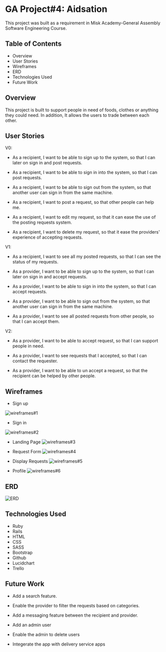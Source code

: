 
# GA Project#4: Aidsation

This project was built as a requirement in Misk Academy-General Assembly Software Engineering Course.

## Table of Contents

* Overview
* User Stories
* Wireframes
* ERD
* Technologies Used
* Future Work

## Overview <a name="overview"></a>

This project is built to support people in need of foods, clothes or anything they could need. In addition, It allows the users to trade between each other.

## User Stories

V0:

* As a recipient, I want to be able to sign up to the system, so that I can later on sign in and post requests.

* As a recipient, I want to be able to sign in into the system, so that I can post requests.

* As a recipient, I want to be able to sign out from the system, so that another user can sign in from the same machine.

* As a recipient, I want to post a request, so that other people can help me.

* As a recipient, I want to edit my request, so that it can ease the use of the posting requests system.

* As a recipient, I want to delete my request, so that it ease the providers' experience of accepting requests.

V1:

* As a recipient, I want to see all my posted requests, so that I can see the status of my requests.

* As a provider, I want to be able to sign up to the system, so that I can  later on sign in and accept requests.

* As a provider, I want to be able to sign in into the system, so that I can accept requests.

* As a provider, I want to be able to sign out from the system, so that another user can sign in from the same machine.

* As a provider, I want to see all posted requests from other people, so that I can accept them.

V2:

* As a provider, I want to be able to accept request, so that I can support people in need.

* As a provider, I want to see requests that I accepted, so that I can contact the requester.

* As a provider, I want to be able to un accept a request, so that the recipient can be helped by other people.


## Wireframes <a name="wireframes"></a>

* Sign up

![wireframes#1](wireframes/Sign-up.png)

* Sign in

![wireframes#2](wireframes/Sign-in.png)

* Landing Page
![wireframes#3](wireframes/Landing-page.png)

* Request Form
![wireframes#4](wireframes/Post-request.png)

* Display Requests
![wireframes#5](wireframes/All-requests.png)

* Profile
![wireframes#6](wireframes/Profile.png)

## ERD
![ERD](wireframes/erd.png)

## Technologies Used

* Ruby
* Rails
* HTML
* CSS
* SASS
* Bootstrap
* Github
* Lucidchart
* Trello

## Future Work

* Add a search feature.

* Enable the provider to filter the requests based on categories.

* Add a messaging feature between the recipient and provider.

* Add an admin user

* Enable the admin to delete users

* Integerate the app with delivery service apps
